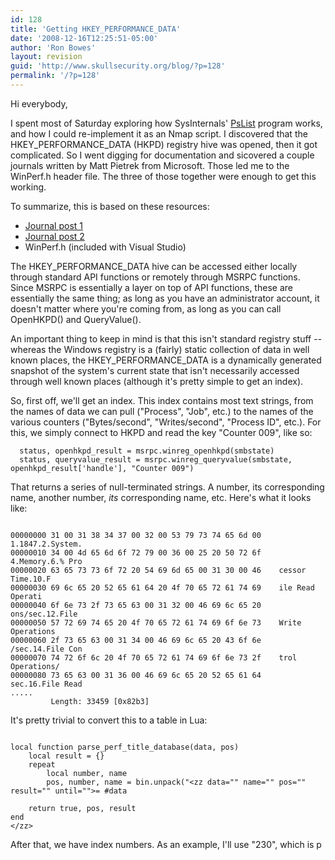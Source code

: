```yaml
---
id: 128
title: 'Getting HKEY_PERFORMANCE_DATA'
date: '2008-12-16T12:25:51-05:00'
author: 'Ron Bowes'
layout: revision
guid: 'http://www.skullsecurity.org/blog/?p=128'
permalink: '/?p=128'
---
```


Hi everybody,

I spent most of Saturday exploring how SysInternals' [PsList](http://technet.microsoft.com/en-us/sysinternals/bb896682.aspx) program works, and how I could re-implement it as an Nmap script. I discovered that the HKEY\_PERFORMANCE\_DATA (HKPD) registry hive was opened, then it got complicated. So I went digging for documentation and sicovered a couple journals written by Matt Pietrek from Microsoft. Those led me to the WinPerf.h header file. The three of those together were enough to get this working.

To summarize, this is based on these resources:

- [Journal post 1](http://www.microsoft.com/msj/archive/S271.aspx)
- [Journal post 2](http://www.microsoft.com/msj/archive/S2A9.aspx)
- WinPerf.h (included with Visual Studio)

The HKEY\_PERFORMANCE\_DATA hive can be accessed either locally through standard API functions or remotely through MSRPC functions. Since MSRPC is essentially a layer on top of API functions, these are essentially the same thing; as long as you have an administrator account, it doesn't matter where you're coming from, as long as you can call OpenHKPD() and QueryValue().

An important thing to keep in mind is that this isn't standard registry stuff -- whereas the Windows registry is a (fairly) static collection of data in well known places, the HKEY\_PERFORMANCE\_DATA is a dynamically generated snapshot of the system's current state that isn't necessarily accessed through well known places (although it's pretty simple to get an index).

So, first off, we'll get an index. This index contains most text strings, from the names of data we can pull ("Process", "Job", etc.) to the names of the various counters ("Bytes/second", "Writes/second", "Process ID", etc.). For this, we simply connect to HKPD and read the key "Counter 009", like so:

```
  status, openhkpd_result = msrpc.winreg_openhkpd(smbstate)
  status, queryvalue_result = msrpc.winreg_queryvalue(smbstate, openhkpd_result['handle'], "Counter 009")
```

That returns a series of null-terminated strings. A number, its corresponding name, another number, *its* corresponding name, etc. Here's what it looks like:

```

00000000 31 00 31 38 34 37 00 32 00 53 79 73 74 65 6d 00    1.1847.2.System.
00000010 34 00 4d 65 6d 6f 72 79 00 36 00 25 20 50 72 6f    4.Memory.6.% Pro
00000020 63 65 73 73 6f 72 20 54 69 6d 65 00 31 30 00 46    cessor Time.10.F
00000030 69 6c 65 20 52 65 61 64 20 4f 70 65 72 61 74 69    ile Read Operati
00000040 6f 6e 73 2f 73 65 63 00 31 32 00 46 69 6c 65 20    ons/sec.12.File
00000050 57 72 69 74 65 20 4f 70 65 72 61 74 69 6f 6e 73    Write Operations
00000060 2f 73 65 63 00 31 34 00 46 69 6c 65 20 43 6f 6e    /sec.14.File Con
00000070 74 72 6f 6c 20 4f 70 65 72 61 74 69 6f 6e 73 2f    trol Operations/
00000080 73 65 63 00 31 36 00 46 69 6c 65 20 52 65 61 64    sec.16.File Read
.....
         Length: 33459 [0x82b3]
```

It's pretty trivial to convert this to a table in Lua:

```

local function parse_perf_title_database(data, pos)
    local result = {}
    repeat
        local number, name
        pos, number, name = bin.unpack("<zz data="" name="" pos="" result="" until="">= #data

    return true, pos, result
end
</zz>
```

After that, we have index numbers. As an example, I'll use "230", which is p